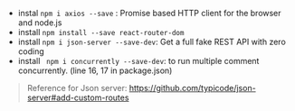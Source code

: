* instal `npm i axios --save` : Promise based HTTP client for the browser and node.js <br />
* install `npm install --save react-router-dom` <br />
* install `npm i json-server --save-dev`: Get a full fake REST API with zero coding <br />
* install ` npm i concurrently --save-dev`: to run multiple comment concurrently. (line 16, 17 in package.json) <br />
> Reference for Json server: https://github.com/typicode/json-server#add-custom-routes <br />

